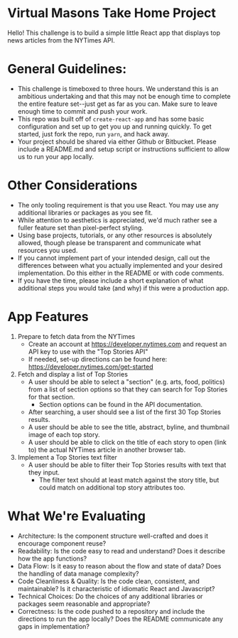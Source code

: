 # Virtual Masons Take Home Project

Hello! This challenge is to build a simple little React app that displays top news articles from the NYTimes API.

# General Guidelines:
- This challenge is timeboxed to three hours. We understand this is an ambitious undertaking and that this may not be enough time to complete the entire feature set--just get as far as you can. Make sure to leave enough time to commit and push your work.
- This repo was built off of `create-react-app` and has some basic configuration and set up to get you up and running quickly. To get started, just fork the repo, run `yarn`, and hack away.
- Your project should be shared via either Github or Bitbucket. Please include a README.md and setup script or instructions sufficient to allow us to run your app locally.

# Other Considerations
- The only tooling requirement is that you use React. You may use any additional libraries or packages as you see fit.
- While attention to aesthetics is appreciated, we'd much rather see a fuller feature set than pixel-perfect styling.
- Using base projects, tutorials, or any other resources is absolutely allowed, though please be transparent and communicate what resources you used.
- If you cannot implement part of your intended design, call out the differences between what you actually implemented and your desired implementation. Do this either in the README or with code comments.
- If you have the time, please include a short explanation of what additional steps you would take (and why) if this were a production app.

# App Features
1. Prepare to fetch data from the NYTimes
	- Create an account at https://developer.nytimes.com and request an API key to use with the "Top Stories API"
	- If needed, set-up directions can be found here: https://developer.nytimes.com/get-started
2. Fetch and display a list of Top Stories
	- A user should be able to select a "section" (e.g. arts, food, politics) from a list of section options so that they can search for Top Stories for that section.
		- Section options can be found in the API documentation.
	- After searching, a user should see a list of the first 30 Top Stories results.
	- A user should be able to see the title, abstract, byline, and thumbnail image of each top story.
	- A user should be able to click on the title of each story to open (link to) the actual NYTimes article in another browser tab.
3. Implement a Top Stories text filter
	- A user should be able to filter their Top Stories results with text that they input.
		- The filter text should at least match against the story title, but could match on additional top story attributes too.

# What We're Evaluating
- Architecture: Is the component structure well-crafted and does it encourage component reuse?  
- Readability: Is the code easy to read and understand? Does it describe how the app functions?
- Data Flow: Is it easy to reason about the flow and state of data? Does the handling of data manage complexity?
- Code Cleanliness & Quality: Is the code clean, consistent, and maintainable? Is it characteristic of idiomatic React and Javascript?
- Technical Choices: Do the choices of any additional libraries or packages seem reasonable and appropriate?
- Correctness: Is the code pushed to a repository and include the directions to run the app locally? Does the README communicate any gaps in implementation? 
